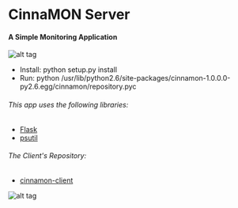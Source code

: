 # CinnaMON Server
#### A Simple Monitoring Application
![alt tag](https://raw.github.com/eladhayun/CinnaMON/master/resources/logos/github.png)
* Install: python setup.py install
* Run: python /usr/lib/python2.6/site-packages/cinnamon-1.0.0.0-py2.6.egg/cinnamon/repository.pyc

###### This app uses the following libraries:
* [Flask](http://flask.pocoo.org)
* [psutil](https://pypi.python.org/pypi/psutil)

###### The Client's Repository:
* [cinnamon-client](https://github.com/eladhayun/cinnamon-client)

![alt tag](https://raw.github.com/eladhayun/CinnaMON/master/resources/screenshots/screenshots.png)
